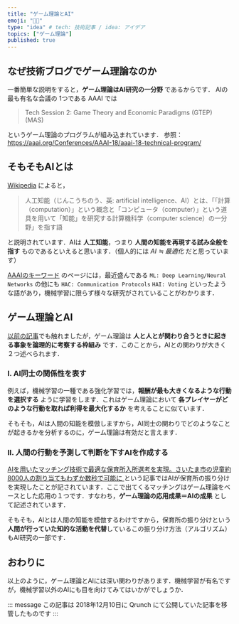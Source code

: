 ```yaml
---
title: "ゲーム理論とAI"
emoji: "👨‍💻"
type: "idea" # tech: 技術記事 / idea: アイデア
topics: ["ゲーム理論"]
published: true
---
```


## なぜ技術ブログでゲーム理論なのか

一番簡単な説明をすると，**ゲーム理論はAI研究の一分野** であるからです．
AIの最も有名な会議の 1つである AAAI では

>Tech  Session  2:  Game  Theory  and  Economic  Paradigms  (GTEP)  (MAS)

というゲーム理論のプログラムが組み込まれています．
参照：https://aaai.org/Conferences/AAAI-18/aaai-18-technical-program/

## そもそもAIとは

[Wikipedia](https://ja.wikipedia.org/wiki/%E4%BA%BA%E5%B7%A5%E7%9F%A5%E8%83%BD) によると，

> 人工知能（じんこうちのう、英: artificial intelligence、AI）とは、「「計算（computation）」という概念と「コンピュータ（computer）」という道具を用いて「知能」を研究する計算機科学（computer science）の一分野」を指す語

と説明されています．AIは **人工知能**，つまり **人間の知能を再現する試み全般を指す** ものであるといえると思います．（個人的には *AI ≒ 最適化* だと思っています）

[AAAIのキーワード](https://aaai.org/Conferences/AAAI-18/aaai18keywords/) のページには，最近盛んである `ML: Deep Learning/Neural Networks` の他にも `HAC: Communication Protocols` `HAI: Voting` といったような語があり，機械学習に限らず様々な研究がされていることがわかります．

## ゲーム理論とAI

[以前の記事][ref1]でも触れましたが，ゲーム理論は **人と人とが関わり合うときに起きる事象を論理的に考察する枠組み** です．このことから，AIとの関わりが大きく２つ述べられます．

### I. AI同士の関係性を表す

例えば，機械学習の一種である強化学習では，**報酬が最も大きくなるような行動を選択する** ように学習をします．これはゲーム理論において **各プレイヤーがどのような行動を取れば利得を最大化するか** を考えることに似ています．

そもそも，AIは人間の知能を模倣しますから，AI同士の関わりでどのようなことが起きるかを分析するのに，ゲーム理論は有効だと言えます．

### II. 人間の行動を予測して判断を下すAIを作成する

[AIを用いたマッチング技術で最適な保育所入所選考を実現。さいたま市の児童約8000人の割り当てもわずか数秒で可能に
](https://special.nikkeibp.co.jp/atcl/ITP/17/fujitsu_metaarc/02_p1/) という記事ではAIが保育所の振り分けを実現したことが記されています．ここで出てくるマッチングはゲーム理論をベースとした応用の１つです．すなわち，**ゲーム理論の応用成果＝AIの成果** として記述されています．

そもそも，AIとは人間の知能を模倣するわけですから，保育所の振り分けという **人間が行っていた知的な活動を代替**しているこの振り分け方法（アルゴリズム）もAI研究の一部です．

## おわりに

以上のように，ゲーム理論とAIには深い関わりがあります．機械学習が有名ですが，機械学習以外のAIにも目を向けてみてはいかがでしょうか．

::: message
この記事は 2018年12月10日に Qrunch にて公開していた記事を移管したものです
:::

[ref1]: /fuuki/articles/20181207-game-theory-pd
